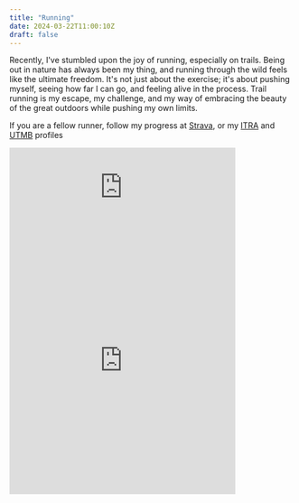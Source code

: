 ```yaml
---
title: "Running"
date: 2024-03-22T11:00:10Z
draft: false
---
```


Recently, I've stumbled upon the joy of running, especially on trails. Being out in nature has always been my thing, and running through the wild feels like the ultimate freedom. It's not just about the exercise; it's about pushing myself, seeing how far I can go, and feeling alive in the process. Trail running is my escape, my challenge, and my way of embracing the beauty of the great outdoors while pushing my own limits.

If you are a fellow runner, follow my progress at [Strava](https://www.strava.com/athletes/davidjosearaujo), or my [ITRA](https://itra.run/RunnerSpace/Ara%C3%BAjo.David/5350048) and [UTMB](https://utmb.world/runner/5826984.david.araujo) profiles

<iframe height='160' width='400' frameborder='0' allowtransparency='true' scrolling='no' src='https://www.strava.com/athletes/66816097/activity-summary/604805e243c2d6f67ac661add46ff0f13a492cd5'></iframe>

<br>

<iframe height='454' width='400' frameborder='0' allowtransparency='true' scrolling='no' src='https://www.strava.com/athletes/66816097/latest-rides/604805e243c2d6f67ac661add46ff0f13a492cd5'></iframe>